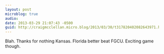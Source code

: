 ```yaml
---
layout: post
microblog: true
audio: 
date: 2013-03-29 21:07:43 -0500
guid: http://craigmcclellan.micro.blog/2013/03/30/t317820402082643971.html
---
```

Blah. Thanks for nothing Kansas. Florida better beat FGCU. Exciting game though.
